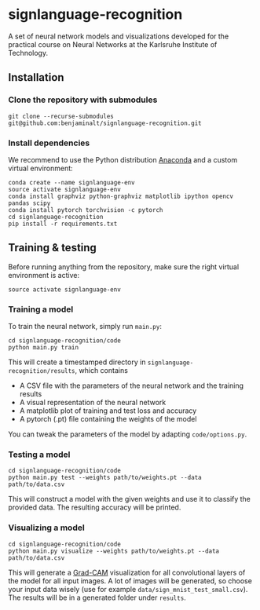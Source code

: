 # signlanguage-recognition

A set of neural network models and visualizations developed for the practical course on Neural Networks at the Karlsruhe Institute of Technology.

## Installation

### Clone the repository with submodules
```
git clone --recurse-submodules git@github.com:benjaminalt/signlanguage-recognition.git
```

### Install dependencies
We recommend to use the Python distribution [Anaconda](https://www.anaconda.com/) and a custom virtual environment:
```
conda create --name signlanguage-env
source activate signlanguage-env
conda install graphviz python-graphviz matplotlib ipython opencv pandas scipy
conda install pytorch torchvision -c pytorch
cd signlanguage-recognition
pip install -r requirements.txt
```

## Training & testing

Before running anything from the repository, make sure the right virtual environment is active:
```
source activate signlanguage-env
```

### Training a model
To train the neural network, simply run `main.py`:
```
cd signlanguage-recognition/code
python main.py train
```
This will create a timestamped directory in `signlanguage-recognition/results`, which contains

- A CSV file with the parameters of the neural network and the training results
- A visual representation of the neural network
- A matplotlib plot of training and test loss and accuracy
- A pytorch (.pt) file containing the weights of the model

You can tweak the parameters of the model by adapting `code/options.py`.

### Testing a model
```
cd signlanguage-recognition/code
python main.py test --weights path/to/weights.pt --data path/to/data.csv
```
This will construct a model with the given weights and use it to classify the provided data.
The resulting accuracy will be printed.

### Visualizing a model
```
cd signlanguage-recognition/code
python main.py visualize --weights path/to/weights.pt --data path/to/data.csv
```
This will generate a [Grad-CAM](https://arxiv.org/abs/1610.02391) visualization for all convolutional layers of the model for all input images. A lot of images will be generated, so choose your input data wisely (use for example `data/sign_mnist_test_small.csv`). The results will be in a generated folder under `results`.
